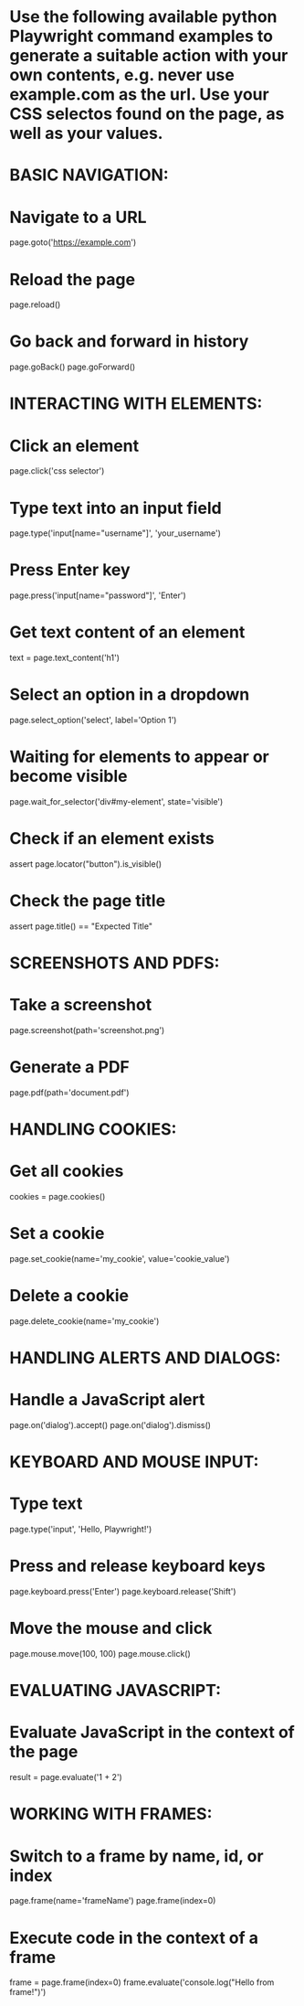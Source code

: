 # Use the following available python Playwright command examples to generate a suitable action with your own contents, e.g. never use example.com as the url. Use your CSS selectos found on the page, as well as your values.

# BASIC NAVIGATION:
# Navigate to a URL
page.goto('https://example.com')

# Reload the page
page.reload()

# Go back and forward in history
page.goBack()
page.goForward()

# INTERACTING WITH ELEMENTS:
# Click an element
page.click('css selector')

# Type text into an input field
page.type('input[name="username"]', 'your_username')

# Press Enter key
page.press('input[name="password"]', 'Enter')

# Get text content of an element
text = page.text_content('h1')

# Select an option in a dropdown
page.select_option('select', label='Option 1')

# Waiting for elements to appear or become visible
page.wait_for_selector('div#my-element', state='visible')

# Check if an element exists
assert page.locator("button").is_visible()

# Check the page title
assert page.title() == "Expected Title"

# SCREENSHOTS AND PDFS:
# Take a screenshot
page.screenshot(path='screenshot.png')

# Generate a PDF
page.pdf(path='document.pdf')

# HANDLING COOKIES:
# Get all cookies
cookies = page.cookies()

# Set a cookie
page.set_cookie(name='my_cookie', value='cookie_value')

# Delete a cookie
page.delete_cookie(name='my_cookie')

# HANDLING ALERTS AND DIALOGS:
# Handle a JavaScript alert
page.on('dialog').accept()
page.on('dialog').dismiss()

# KEYBOARD AND MOUSE INPUT:
# Type text
page.type('input', 'Hello, Playwright!')

# Press and release keyboard keys
page.keyboard.press('Enter')
page.keyboard.release('Shift')

# Move the mouse and click
page.mouse.move(100, 100)
page.mouse.click()

# EVALUATING JAVASCRIPT:
# Evaluate JavaScript in the context of the page
result = page.evaluate('1 + 2')

# WORKING WITH FRAMES:
# Switch to a frame by name, id, or index
page.frame(name='frameName')
page.frame(index=0)

# Execute code in the context of a frame
frame = page.frame(index=0)
frame.evaluate('console.log("Hello from frame!")')